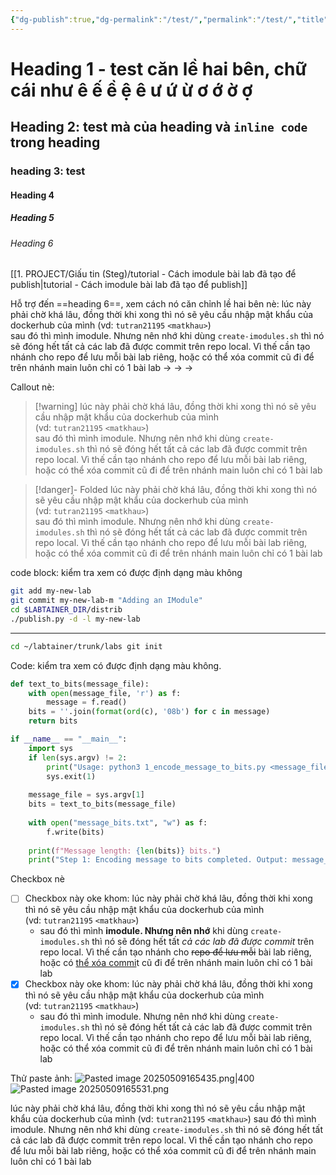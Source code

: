 ```yaml
---
{"dg-publish":true,"dg-permalink":"/test/","permalink":"/test/","title":"Testing component","tags":["tutran-garden"],"created":"2025-05-09T16:25:36.286+07:00"}
---
```


# Heading 1 - test căn lề hai bên, chữ cái như ê ế ề ệ ê ư ứ ừ ơ ớ ờ ợ
## Heading 2: test mà của heading và `inline code` trong heading

### heading 3: test

#### Heading 4
##### Heading 5

###### Heading 6
[[1. PROJECT/Giấu tin (Steg)/tutorial - Cách imodule bài lab đã tạo để publish\|tutorial - Cách imodule bài lab đã tạo để publish]]

Hỗ trợ đến ==heading 6==, xem cách nó căn chỉnh lề hai bên nè: lúc này phải chờ khá lâu, đồng thời khi xong thì nó sẽ yêu cầu nhập mật khẩu của dockerhub của mình (vd: `tutran21195` `<matkhau>`)  
sau đó thì mình imodule. Nhưng nên nhớ khi dùng `create-imodules.sh` thì nó sẽ đóng hết tất cả các lab đã được commit trên repo local. Vì thế cần tạo nhánh cho repo để lưu mỗi bài lab riêng, hoặc có thể xóa commit cũ đi để trên nhánh main luôn chỉ có 1 bài lab -> -> -> 

Callout nè:
>[!warning] lúc này phải chờ khá lâu, đồng thời khi xong thì nó sẽ yêu cầu nhập mật khẩu của dockerhub của mình (vd: `tutran21195` `<matkhau>`)  
sau đó thì mình imodule. Nhưng nên nhớ khi dùng `create-imodules.sh` thì nó sẽ đóng hết tất cả các lab đã được commit trên repo local. Vì thế cần tạo nhánh cho repo để lưu mỗi bài lab riêng, hoặc có thể xóa commit cũ đi để trên nhánh main luôn chỉ có 1 bài lab


>[!danger]- Folded
>lúc này phải chờ khá lâu, đồng thời khi xong thì nó sẽ yêu cầu nhập mật khẩu của dockerhub của mình (vd: `tutran21195` `<matkhau>`)  
sau đó thì mình imodule. Nhưng nên nhớ khi dùng `create-imodules.sh` thì nó sẽ đóng hết tất cả các lab đã được commit trên repo local. Vì thế cần tạo nhánh cho repo để lưu mỗi bài lab riêng, hoặc có thể xóa commit cũ đi để trên nhánh main luôn chỉ có 1 bài lab 

code block: kiểm tra xem có được định dạng màu không
```sh
git add my-new-lab 
git commit my-new-lab-m "Adding an IModule" 
cd $LABTAINER_DIR/distrib 
./publish.py -d -l my-new-lab
```
---
```sh
cd ~/labtainer/trunk/labs git init
```

Code: kiểm tra xem có được định dạng màu không.
```python
def text_to_bits(message_file):
    with open(message_file, 'r') as f:
        message = f.read()
    bits = ''.join(format(ord(c), '08b') for c in message)
    return bits

if __name__ == "__main__":
    import sys
    if len(sys.argv) != 2:
        print("Usage: python3 1_encode_message_to_bits.py <message_file>")
        sys.exit(1)
    
    message_file = sys.argv[1]
    bits = text_to_bits(message_file)
    
    with open("message_bits.txt", "w") as f:
        f.write(bits)
    
    print(f"Message length: {len(bits)} bits.")
    print("Step 1: Encoding message to bits completed. Output: message_bits.txt")
```


Checkbox nè
- [ ] Checkbox này oke khom: lúc này phải chờ khá lâu, đồng thời khi xong thì nó sẽ yêu cầu nhập mật khẩu của dockerhub của mình (vd: `tutran21195` `<matkhau>`)  
	- sau đó thì mình **imodule. Nhưng nên nhớ** khi dùng `create-imodules.sh` thì nó sẽ đóng hết tất *cả các lab đã được commit* trên repo local. Vì thế cần tạo nhánh cho ~~repo để lưu mỗi~~ bài lab riêng, hoặc có [thể xóa commi](http.)t cũ đi để trên nhánh main luôn chỉ có 1 bài lab
- [x] Checkbox này oke khom: lúc này phải chờ khá lâu, đồng thời khi xong thì nó sẽ yêu cầu nhập mật khẩu của dockerhub của mình (vd: `tutran21195` `<matkhau>`)  
	- sau đó thì mình imodule. Nhưng nên nhớ khi dùng `create-imodules.sh` thì nó sẽ đóng hết tất cả các lab đã được commit trên repo local. Vì thế cần tạo nhánh cho repo để lưu mỗi bài lab riêng, hoặc có thể xóa commit cũ đi để trên nhánh main luôn chỉ có 1 bài lab

Thử paste ảnh:
![Pasted image 20250509165435.png|400](/img/user/2.%20RESOURCE/attachments/Pasted%20image%2020250509165435.png)
![Pasted image 20250509165531.png](/img/user/2.%20RESOURCE/attachments/Pasted%20image%2020250509165531.png)

lúc này phải chờ khá lâu, đồng thời khi xong thì nó sẽ yêu cầu nhập mật khẩu của dockerhub của mình (vd: `tutran21195` `<matkhau>`) sau đó thì mình imodule. Nhưng nên nhớ khi dùng `create-imodules.sh` thì nó sẽ đóng hết tất cả các lab đã được commit trên repo local. Vì thế cần tạo nhánh cho repo để lưu mỗi bài lab riêng, hoặc có thể xóa commit cũ đi để trên nhánh main luôn chỉ có 1 bài lab